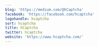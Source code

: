 ```yaml
---
blog: 'https://medium.com/@hCaptcha'
facebook: 'https://facebook.com/hcaptcha'
logohandle: hcaptcha
sort: hcaptcha
title: hCaptcha
twitter: hcaptcha
website: 'https://www.hcaptcha.com/'
---
```

